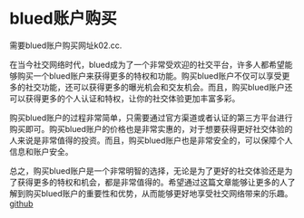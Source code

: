 # blued账户购买

需要blued账户购买网址k02.cc. 

在当今社交网络时代，blued成为了一个非常受欢迎的社交平台，许多人都希望能够购买一个blued账户来获得更多的特权和功能。购买blued账户不仅可以享受更多的社交功能，还可以获得更多的曝光机会和交友机会。而且，购买blued账户还可以获得更多的个人认证和特权，让你的社交体验更加丰富多彩。

购买blued账户的过程非常简单，只需要通过官方渠道或者认证的第三方平台进行购买即可。购买blued账户的价格也是非常实惠的，对于想要获得更好社交体验的人来说是非常值得的投资。而且，购买blued账户也是非常安全的，可以保障个人信息和账户安全。

总之，购买blued账户是一个非常明智的选择，无论是为了更好的社交体验还是为了获得更多的特权和机会，都是非常值得的。希望通过这篇文章能够让更多的人了解到购买blued账户的重要性和优势，从而能够更好地享受社交网络带来的乐趣。[github](https://github.com)